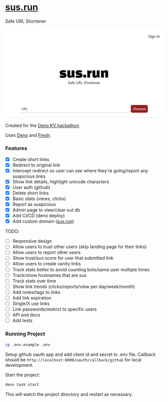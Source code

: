 # [sus.run](https://sus.run)

Safe URL Shortener

[![screenshots](./static/screenshots/sus.run-home.png)](./static/screenshots/)

Created for the [Deno KV hackathon](https://deno.com/blog/deno-kv-hackathon).

Uses [Deno](https://deno.land) and [Fresh](https://fresh.deno.dev).

### Features

- [x] Create short links
- [x] Redirect to original link
- [x] Intercept redirect so user can see where they're going/report any suspicious links
- [x] Show link details, highlight unicode characters
- [x] User auth (github)
- [x] Delete short links
- [x] Basic stats (views, clicks)
- [x] Report as suspicious
- [x] Admin page to view/clear out db
- [x] Add CI/CD (deno deploy)
- [x] Add custom domain ([sus.run](https://sus.run))

TODO:

- [ ] Responsive design
- [ ] Allow users to trust other users (skip landing page for their links)
- [ ] Allow users to report other users
- [ ] Show trust/sus score for user that submitted link
- [ ] Allow users to create vanity links
- [ ] Track stats better to avoid counting bots/same user multiple times
- [ ] Track/show hostnames that are sus
- [ ] Track stats over time
- [ ] Show link trends (clicks/reports/view per day/week/month)
- [ ] Add notes/tags to links
- [ ] Add link expiration
- [ ] Single/X use links
- [ ] Link passwords/restrict to specific users
- [ ] API and docs
- [ ] Add tests

### Running Project

```bash
cp .env.example .env
```

Setup github oauth app and add client id and secret to .env file. Callback should be `http://localhost:8000/oauth/callback/github` for local development.

Start the project:

```bash
deno task start
```

This will watch the project directory and restart as necessary.
